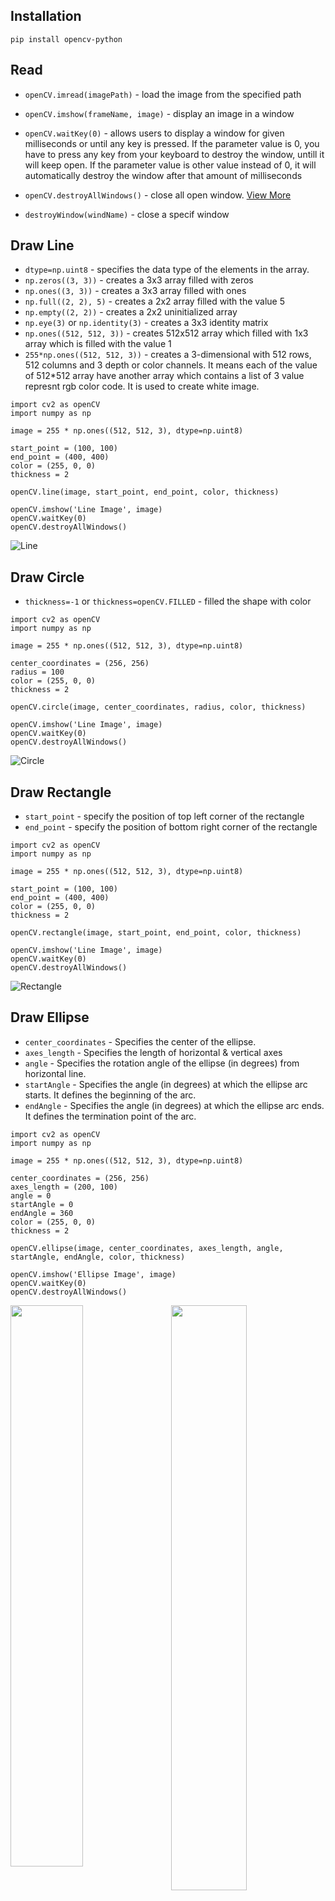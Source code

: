 ## Installation
```
pip install opencv-python
```

## Read
- `openCV.imread(imagePath)` - load the image from the specified path

- `openCV.imshow(frameName, image)` - display an image in a window

- `openCV.waitKey(0)` -  allows users to display a window for given milliseconds or until any key is pressed. If the parameter value is 0, you have to press any key from your keyboard to destroy the window, untill it will keep open. If the parameter value is other value instead of 0, it will automatically destroy the window after that amount of milliseconds

- `openCV.destroyAllWindows()` - close all open window. [View More](https://www.geeksforgeeks.org/python-opencv-destroyallwindows-function/)

- `destroyWindow(windName)` - close a specif window

## Draw Line
- `dtype=np.uint8` - specifies the data type of the elements in the array.
- `np.zeros((3, 3))` - creates a 3x3 array filled with zeros
- `np.ones((3, 3))` - creates a 3x3 array filled with ones
- `np.full((2, 2), 5)` - creates a 2x2 array filled with the value 5
- `np.empty((2, 2))` - creates a 2x2 uninitialized array
- `np.eye(3)` or `np.identity(3)` - creates a 3x3 identity matrix
- `np.ones((512, 512, 3))` - creates 512x512 array which filled with 1x3 array which is filled with the value 1
- `255*np.ones((512, 512, 3))` - creates a 3-dimensional with 512 rows, 512 columns and 3 depth or color channels. It means each of the value of 512*512 array have another array which contains a list of 3 value represnt rgb color code. It is used to create white image.

```
import cv2 as openCV
import numpy as np

image = 255 * np.ones((512, 512, 3), dtype=np.uint8)

start_point = (100, 100)
end_point = (400, 400)
color = (255, 0, 0)
thickness = 2

openCV.line(image, start_point, end_point, color, thickness)

openCV.imshow('Line Image', image)
openCV.waitKey(0)
openCV.destroyAllWindows()

``` 
![Line](/images/drawLine.jpg)

## Draw Circle
- `thickness=-1` or `thickness=openCV.FILLED` - filled the shape with color
```
import cv2 as openCV
import numpy as np

image = 255 * np.ones((512, 512, 3), dtype=np.uint8)

center_coordinates = (256, 256)
radius = 100
color = (255, 0, 0)
thickness = 2

openCV.circle(image, center_coordinates, radius, color, thickness)

openCV.imshow('Line Image', image)
openCV.waitKey(0)
openCV.destroyAllWindows()
```
![Circle](/images/drawCircle.jpg)

## Draw Rectangle
- `start_point` - specify the position of top left corner of the rectangle
- `end_point` - specify the position of bottom right corner of the rectangle

```
import cv2 as openCV
import numpy as np

image = 255 * np.ones((512, 512, 3), dtype=np.uint8)

start_point = (100, 100)
end_point = (400, 400)
color = (255, 0, 0)
thickness = 2

openCV.rectangle(image, start_point, end_point, color, thickness)

openCV.imshow('Line Image', image)
openCV.waitKey(0)
openCV.destroyAllWindows()
```

![Rectangle](/images/drawRectangle.jpg)

## Draw Ellipse
- `center_coordinates` - Specifies the center of the ellipse.
- `axes_length` - Specifies the length of horizontal & vertical axes
- `angle` - Specifies the rotation angle of the ellipse (in degrees) from horizontal line.
- `startAngle` - Specifies the angle (in degrees) at which the ellipse arc starts. It defines the beginning of the arc.
- `endAngle` - Specifies the angle (in degrees) at which the ellipse arc ends. It defines the termination point of the arc.
```
import cv2 as openCV
import numpy as np

image = 255 * np.ones((512, 512, 3), dtype=np.uint8)

center_coordinates = (256, 256)
axes_length = (200, 100)
angle = 0 
startAngle = 0
endAngle = 360 
color = (255, 0, 0)
thickness = 2

openCV.ellipse(image, center_coordinates, axes_length, angle, startAngle, endAngle, color, thickness)

openCV.imshow('Ellipse Image', image)
openCV.waitKey(0)
openCV.destroyAllWindows()
```
<img align="right" width="49%" height="auto" src="./images/drawEllipseAngle.jpg" />
<img  width="48%" height="auto" src="./images/drawEllipse.jpg" />

## Draw Polygon
- `isClosed` - A boolean flag indicating whether the last point should be connected to the first point to form a closed loop.
- `pts` - it ontains the coordinates of the vertices of the polygon. Each row represents a vertex, and the polygon will be formed by connecting these vertices in the order they appear in the array.
```
import cv2 as openCV
import numpy as np

image = 255 * np.ones((512, 512, 3), dtype=np.uint8)

pts = np.array([
        [100, 100], 
        [300, 100], 
        [400, 200], 
        [200, 400]
    ],np.int32
)

pts = pts.reshape((-1, 1, 2))
isClosed = True
color = (255, 0, 0)
thickness = 2

openCV.polylines(image, [pts], isClosed, color, thickness)

openCV.imshow('Line Image', image)
openCV.waitKey(0)
openCV.destroyAllWindows()
```
![Polygon](/images/drawPolygon.jpg)

## Draw Text
- `position` - The coordinates (x, y) where the text should be positioned on the image.
- `fontFamily` - The font style to be used for the text. 
- `fontScale` - The scale factor that multiplies the font size.
```
import cv2 as openCV
import numpy as np

image = 255 * np.ones((512, 512, 3), dtype=np.uint8)

text = 'Hello, OpenCV!'
position = (150, 250)
fontFamily = openCV.FONT_HERSHEY_SIMPLEX
fontScale = 1
color = (255, 0, 0)
thickness = 2

openCV.putText(image, text, position, fontFamily, fontScale, color, thickness)

openCV.imshow('Line Image', image)
openCV.waitKey(0)
openCV.destroyAllWindows()
```
![Text](/images/drawText.jpg)

## Resizing
- `None` - It specifies that you're not providing explicit target dimensions for the resized image. When None is provided, OpenCV calculates the size of the output image based on the specified scaling factors.
- `camera.set(property_identifier, value)` - is used to change the resolution of a live video stream. It doesn't work with images or video, only with live video stream.
```
import cv2 as openCV
import numpy as np

imagePath="images/img1.png"
image = openCV.imread(imagePath)

new_width = 400
new_height = 300
resized_image = openCV.resize(image, (new_width, new_height))

scale_factor = 0.5
scaled_image = openCV.resize(image, None, fx=scale_factor, fy=scale_factor)

openCV.imshow('Original Image', image)
openCV.imshow('Resized Image', resized_image)
openCV.imshow('Scaled Image', scaled_image)

openCV.waitKey(0)
openCV.destroyAllWindows()
```

## Image Property
- `shape` - return a list containing (height, width, channels)
- `size` - returns the total number of elements in the image array, which is the product of its width, height, and number of channels.
- `ndim` - returns the number of dimensions of the image array. For example, grayscale images have 2 dimensions (height and width), while color images have 3 dimensions (height, width, and channels). 
- `min()` and `max()` - return the minimum and maximum pixel values in the image array, respectively.
- `mean()` and `std()` - return the mean and standard deviation of pixel values in the image array, respectively.

## Splitting & Mergin
- `openCV.split(image)` - splits the input image into its individual channels: blue, green, red. The result is three separate arrays representing the intensity of each color channel across the entire image. Each pixel of given image have 3 different color value, this method separate it and blue value return in blue part and so on. Splitting an image into its individual color channels allows you to analyze or manipulate each color component separately. For example, you can perform operations such as adjusting the brightness or contrast of a specific color channel, enhancing certain colors, or creating special effects.

- `openCV.merge((b, g, r))` - merges the individual color channels. Merging the individual color channels back together is often necessary after performing operations on individual channels, such as color manipulation or filtering, to reconstruct the complete image with the desired modifications.

- `openCV.hconcat()` - is used to concatenate the images horizontally by passing a list of images to concatenate.
- `openCV.vconcat()` - is used to concatenate the images vertically by passing a list of images to concatenate.

## Contours Detection

Contours are curves joining continuous points along a boundary that have the **same color** or intensity